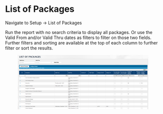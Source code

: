 # List of Packages

Navigate to Setup -> List of Packages

Run the report with no search criteria to display all packages. Or use the Valid From and/or Valid Thru dates as filters to filter on those two fields. Further filters and sorting are available at the top of each column to further filter or sort the results.

<figure><img src="../../../.gitbook/assets/image (1194).png" alt=""><figcaption></figcaption></figure>

